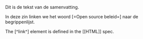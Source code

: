 Dit is de tekst van de samenvatting.

In deze zin linken we het woord [=Open source beleid=] naar de begrippenlijst.

<script>
  var respecConfig = {
    xref: ["HTML", "link"],
  };
</script>

The [^link^] element is defined in the [[HTML]] spec.